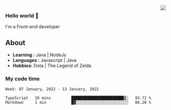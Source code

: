<img align='right' src="https://github-readme-stats.vercel.app/api?username=jumodada&show_icons=true&theme=vue">

### Hello world 👋

I'm a Front-end developer 
    
## About
-  **Learning :** Java | NodeJs
-  **Languages :** Javascript | Java
-  **Hobbies:** Dota | The Legend of Zelda

### My code time

<!--START_SECTION:waka-->
```text
Week: 07 January, 2022 - 13 January, 2022

TypeScript   26 mins         ███████████████████████▒░   93.72 % 
Markdown     1 min           █▓░░░░░░░░░░░░░░░░░░░░░░░   06.28 % 
```
<!--END_SECTION:waka-->
